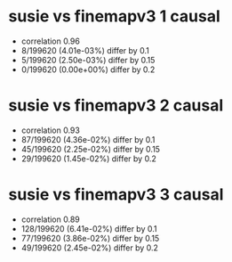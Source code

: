 # susie vs finemapv3  1 causal

- correlation 0.96
- 8/199620 (4.01e-03%) differ by 0.1
- 5/199620 (2.50e-03%) differ by 0.15
- 0/199620 (0.00e+00%) differ by 0.2


# susie vs finemapv3  2 causal

- correlation 0.93
- 87/199620 (4.36e-02%) differ by 0.1
- 45/199620 (2.25e-02%) differ by 0.15
- 29/199620 (1.45e-02%) differ by 0.2


# susie vs finemapv3  3 causal

- correlation 0.89
- 128/199620 (6.41e-02%) differ by 0.1
- 77/199620 (3.86e-02%) differ by 0.15
- 49/199620 (2.45e-02%) differ by 0.2


